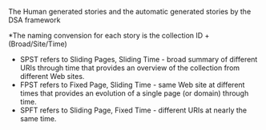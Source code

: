 The Human generated stories and the automatic generated stories by the DSA framework

*The naming convension for each story is the collection ID + (Broad/Site/Time)

* SPST refers to Sliding Pages, Sliding Time - broad summary of different URIs through time that provides an overview of the collection from different Web sites.
* FPST refers to Fixed Page, Sliding Time - same Web site at different times that provides an evolution of a single page (or domain) through time.
* SPFT refers to Sliding Page, Fixed Time - different URIs at nearly the same time.
